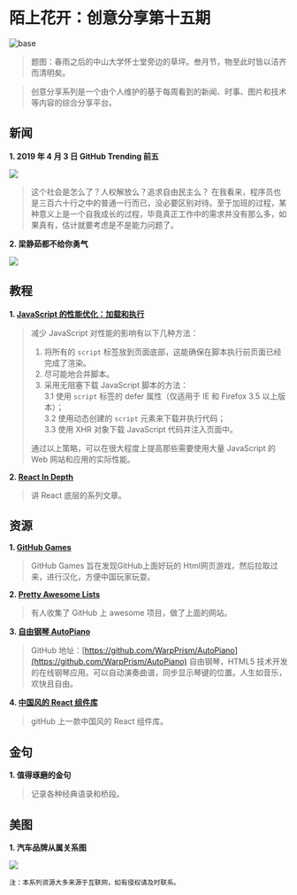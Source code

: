 # 陌上花开：创意分享第十五期

![base](../images/old_images/lawn.jpg)

> 题图：春雨之后的中山大学怀士堂旁边的草坪。叁月节，物至此时皆以洁齐而清明矣。

> 创意分享系列是一个由个人维护的基于每周看到的新闻、时事、图片和技术等内容的综合分享平台。


## 新闻

**1. 2019 年 4 月 3 日 GitHub Trending 前五**

![](../images/old_images/github-trending-20190403.png)

> 这个社会是怎么了？人权解放么？追求自由民主么？
> 在我看来，程序员也是三百六十行之中的普通一行而已，没必要区别对待。至于加班的过程，某种意义上是一个自我成长的过程，毕竟真正工作中的需求并没有那么多，如果真有，估计就要考虑是不是能力问题了。


**2. 梁静茹都不给你勇气**

![](../images/old_images/courage.png)


## 教程
**1. [JavaScript 的性能优化：加载和执行](https://www.ibm.com/developerworks/cn/web/1308_caiys_jsload/)**

> 减少 JavaScript 对性能的影响有以下几种方法：
>
> 1. 将所有的 `script` 标签放到页面底部，这能确保在脚本执行前页面已经完成了渲染。
> 2. 尽可能地合并脚本。
> 3. 采用无阻塞下载 JavaScript 脚本的方法：  
>   3.1 使用 `script` 标签的 defer 属性（仅适用于 IE 和 Firefox 3.5 以上版本）；  
>   3.2 使用动态创建的 `script` 元素来下载并执行代码；  
>   3.3 使用 XHR 对象下载 JavaScript 代码并注入页面中。
>
> 通过以上策略，可以在很大程度上提高那些需要使用大量 JavaScript 的 Web 网站和应用的实际性能。

**2. [React In Depth](https://medium.com/react-in-depth)**

> 讲 React 底层的系列文章。

## 资源

**1. [GitHub Games](https://likexia.gitee.io/game/index.html)**

> GitHub Games 旨在发现GitHub上面好玩的 Html网页游戏，然后拉取过来，进行汉化，方便中国玩家玩耍。

**2. [Pretty Awesome Lists](https://www.prettyawesomelists.com/)**

> 有人收集了 GitHub 上 awesome 项目，做了上面的网站。

**3. [自由钢琴 AutoPiano](http://crystalworld.gitee.io/qpiano/#/)**

> GitHub 地址：[https://github.com/WarpPrism/AutoPiano](https://github.com/WarpPrism/AutoPiano)
> 自由钢琴，HTML5 技术开发的在线钢琴应用。可以自动演奏曲谱，同步显示琴键的位置。人生如音乐，欢快且自由。

**4. [中国风的 React 组件库](https://github.com/zhui-team/zhui)**

> gitHub 上一款中国风的 React 组件库。

## 金句

**1. 值得琢磨的金句**

> 记录各种经典语录和桥段。

## 美图

**1. 汽车品牌从属关系图**

![](../images/old_images/cars.png)

```
注：本系列资源大多来源于互联网，如有侵权请及时联系。
```
